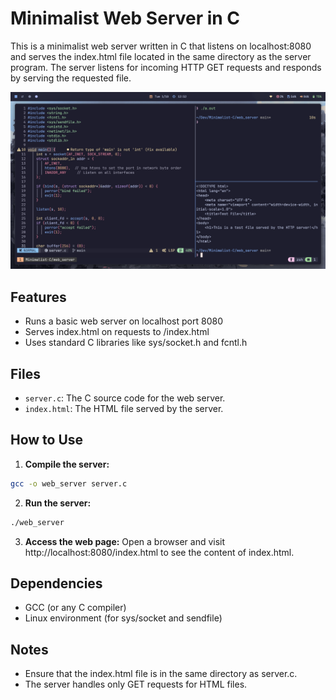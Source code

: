 # Minimalist Web Server in C

This is a minimalist web server written in C that listens on localhost:8080 and serves the index.html file located in the same directory as the server program. The server listens for incoming HTTP GET requests and responds by serving the requested file.

![chat_server](/screenshots/web_server.png)

## Features

- Runs a basic web server on localhost port 8080
- Serves index.html on requests to /index.html
- Uses standard C libraries like sys/socket.h and fcntl.h

## Files

- `server.c`: The C source code for the web server.
- `index.html`: The HTML file served by the server.

## How to Use

1. **Compile the server:**
    
```bash
gcc -o web_server server.c
```

2. **Run the server:**

```bash
./web_server
```

3. **Access the web page:** Open a browser and visit http://localhost:8080/index.html to see the content of index.html.

## Dependencies

- GCC (or any C compiler)
- Linux environment (for sys/socket and sendfile)


## Notes

- Ensure that the index.html file is in the same directory as server.c.
- The server handles only GET requests for HTML files.
